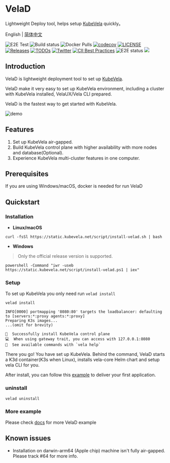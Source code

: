 # VelaD

Lightweight Deploy tool, helps setup [KubeVela](https://github.com/kubevela/kubevela) quickly。

English | [简体中文](docs/readme-zh.md)

![E2E Test](https://github.com/kubevela/velad/actions/workflows/e2e-test.yaml/badge.svg)
![Build status](https://github.com/kubevela/velad/workflows/Go/badge.svg)
![Docker Pulls](https://img.shields.io/docker/pulls/oamdev/vela-core)
[![codecov](https://codecov.io/gh/kubevela/velad/branch/master/graph/badge.svg)](https://codecov.io/gh/kubevela/velad)
[![LICENSE](https://img.shields.io/github/license/kubevela/velad.svg?style=flat-square)](/LICENSE)
[![Releases](https://img.shields.io/github/release/kubevela/velad/all.svg?style=flat-square)](https://github.com/kubevela/velad/releases)
[![TODOs](https://img.shields.io/endpoint?url=https://api.tickgit.com/badge?repo=github.com/kubevela/velad)](https://www.tickgit.com/browse?repo=github.com/kubevela/velad)
[![Twitter](https://img.shields.io/twitter/url?style=social&url=https%3A%2F%2Ftwitter.com%2Foam_dev)](https://twitter.com/oam_dev)
[![CII Best Practices](https://bestpractices.coreinfrastructure.org/projects/4602/badge)](https://bestpractices.coreinfrastructure.org/projects/4602)
![E2E status](https://github.com/kubevela/velad/workflows/E2E%20Test/badge.svg)
[![](https://img.shields.io/badge/KubeVela-Check%20Your%20Contribution-orange)](https://opensource.alibaba.com/contribution_leaderboard/details?projectValue=kubevela)


## Introduction

VelaD is lightweight deployment tool to set up [KubeVela](https://github.com/kubevela/kubevela).

VelaD make it very easy to set up KubeVela environment, including a cluster with KubeVela installed, VelaUX/Vela CLI prepared.

VelaD is the fastest way to get started with KubeVela.


![demo](docs/resources/demo.gif)

## Features

1. Set up KubeVela air-gapped.
2. Build KubeVela control plane with higher availability with more nodes and database(Optional).
3. Experience KubeVela multi-cluster features in one computer.

## Prerequisites

If you are using Windows/macOS, docker is needed for run VelaD

## Quickstart

### Installation

- **Linux/macOS**
```shell
curl -fsSl https://static.kubevela.net/script/install-velad.sh | bash
```

- **Windows**
> Only the official release version is supported.
```shell
powershell -Command "iwr -useb https://static.kubevela.net/script/install-velad.ps1 | iex"
```

### Setup

To set up KubeVela you only need run `velad install`

```shell
velad install
```
```text
INFO[0000] portmapping '8080:80' targets the loadbalancer: defaulting to [servers:*:proxy agents:*:proxy] 
Preparing K3s images...
...(omit for brevity)

🚀  Successfully install KubeVela control plane
💻  When using gateway trait, you can access with 127.0.0.1:8080
🔭  See available commands with `vela help`
```

There you go! You have set up KubeVela. Behind the command, VelaD starts a K3d container(K3s when Linux), installs vela-core
Helm chart and setup vela CLI for you.

After install, you can follow this [example](./docs/01.simple.md) to deliver your first application.

### uninstall

```shell
velad uninstall
```

### More example

Please check [docs](./docs/) for more VelaD example

## Known issues

- Installation on darwin-arm64 (Apple chip) machine isn't fully air-gapped. Please track #64 for more info.

